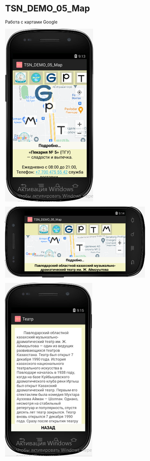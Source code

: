 # TSN_DEMO_05_Map
Работа с картами Google

![Screenshot](screenshot5.1.png)

![Screenshot](screenshot5.2.png)

![Screenshot](screenshot5.3.png)


